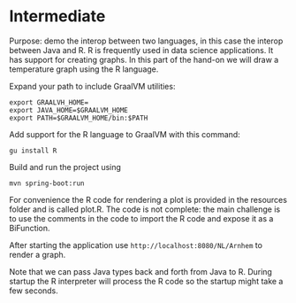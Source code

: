 # Intermediate

Purpose: demo the interop between two languages, in this case the interop between Java and R. R is frequently used in data science applications. 
It has support for creating graphs. In this part of the hand-on we will draw a temperature graph using the R language.

Expand your path to include GraalVM utilities:

```
export GRAALVH_HOME=
export JAVA_HOME=$GRAALVM_HOME
export PATH=$GRAALVM_HOME/bin:$PATH
```

Add support for the R language to GraalVM with this command:

``gu install R``

Build and run the project using

``mvn spring-boot:run``

For convenience the R code for rendering a plot is provided in the resources folder and is called plot.R. The code is not complete: the main challenge is to use the comments in the code to import the R code and expose it as a BiFunction.

After starting the application use
``http://localhost:8080/NL/Arnhem``
to render a graph.

Note that we can pass Java types back and forth from Java to R. During startup the R interpreter will process the R code so the startup might take a few seconds.
